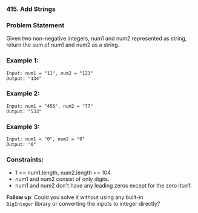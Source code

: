### 415. Add Strings


### Problem Statement
Given two non-negative integers, num1 and num2 represented as string, return the sum of num1 and num2 as a string.

 

### Example 1:
```
Input: num1 = "11", num2 = "123"
Output: "134"
```

### Example 2:
```
Input: num1 = "456", num2 = "77"
Output: "533"
```

### Example 3:
```
Input: num1 = "0", num2 = "0"
Output: "0"
```


### Constraints:

* 1 <= num1.length, num2.length <= 104
* num1 and num2 consist of only digits.
* num1 and num2 don't have any leading zeros except for the zero itself.
 

**Follow up**: Could you solve it without using any built-in    
`BigInteger` library or converting the inputs to integer directly?